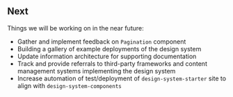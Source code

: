 ## Next

Things we will be working on in the near future:

- Gather and implement feedback on `Pagination` component
- Building a gallery of example deployments of the design system
- Update information architecture for supporting documentation
- Track and provide referrals to third-party frameworks and content management systems implementing the design system
- Increase automation of test/deployment of `design-system-starter` site to align with `design-system-components`
